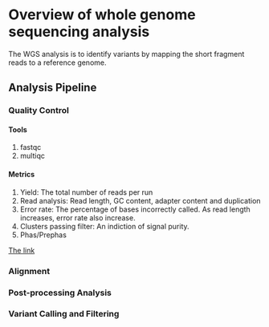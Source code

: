 # Overview of whole genome sequencing analysis
The WGS analysis is to identify variants by mapping the short fragment reads to a reference genome. 
## Analysis Pipeline
### Quality Control
#### Tools
1. fastqc
2. multiqc
#### Metrics
1. Yield: The total number of reads per run
2. Read analysis: Read length, GC content, adapter content and duplication
3. Error rate: The percentage of bases incorrectly called. As read length increases, error rate also increase. 
4. Clusters passing filter: An indiction of signal purity. 
5. Phas/Prephas

[The link](https://frontlinegenomics.com/how-to-ngs-quality-control/)
### Alignment
### Post-processing Analysis
### Variant Calling and Filtering